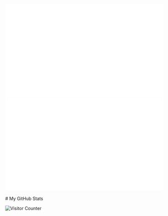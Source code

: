 <a href="https://github.com/canhsat-tinhiu/github-stats">

![GitHub Stats](https://github.com/canhsat-tinhiu/github-stats/blob/master/generated/overview.svg)
![GitHub Stats](https://github.com/canhsat-tinhiu/github-stats/blob/master/generated/languages.svg)

</a>
# My GitHub Stats

![Visitor Counter](https://access-counter.vercel.app/api/counter?name=canhsat-tinhiu&theme=006&length=7)
